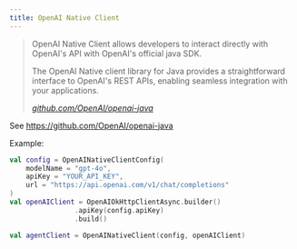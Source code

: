 ```yaml
---
title: OpenAI Native Client
---
```


>OpenAI Native Client allows developers to interact directly with OpenAI's API with OpenAI's official java SDK.
>
>The OpenAI Native client library for Java provides a straightforward interface to OpenAI's REST APIs, enabling seamless integration with your applications.
>
> <cite> [github.com/OpenAI/openai-java](https://github.com/OpenAI/openai-java) </cite>
>
>
See https://github.com/OpenAI/openai-java

Example:
```kotlin
val config = OpenAINativeClientConfig(
    modelName = "gpt-4o",
    apiKey = "YOUR_API_KEY",
    url = "https://api.openai.com/v1/chat/completions"
)
val openAIClient = OpenAIOkHttpClientAsync.builder()
                .apiKey(config.apiKey)
                .build()

val agentClient = OpenAINativeClient(config, openAIClient)